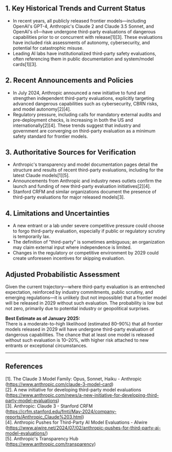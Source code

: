 ## 1. Key Historical Trends and Current Status

- In recent years, all publicly released frontier models—including OpenAI's GPT-4, Anthropic's Claude 2 and Claude 3.5 Sonnet, and OpenAI's o1—have undergone third-party evaluations of dangerous capabilities prior to or concurrent with release[1][3]. These evaluations have included risk assessments of autonomy, cybersecurity, and potential for catastrophic misuse.
- Leading AI labs have institutionalized third-party safety evaluations, often referencing them in public documentation and system/model cards[1][3].

## 2. Recent Announcements and Policies

- In July 2024, Anthropic announced a new initiative to fund and strengthen independent third-party evaluations, explicitly targeting advanced dangerous capabilities such as cybersecurity, CBRN risks, and model autonomy[2][4].
- Regulatory pressure, including calls for mandatory external audits and pre-deployment checks, is increasing in both the US and internationally[2][4]. These trends suggest that industry and government are converging on third-party evaluation as a minimum safety standard for frontier models.

## 3. Authoritative Sources for Verification

- Anthropic's transparency and model documentation pages detail the structure and results of recent third-party evaluations, including for the latest Claude models[1][5].
- Announcements from Anthropic and industry news outlets confirm the launch and funding of new third-party evaluation initiatives[2][4].
- Stanford CRFM and similar organizations document the presence of third-party evaluations for major released models[3].

## 4. Limitations and Uncertainties

- A new entrant or a lab under severe competitive pressure could choose to forgo third-party evaluation, especially if public or regulatory scrutiny is temporarily lax.
- The definition of "third-party" is sometimes ambiguous; an organization may claim external input where independence is limited.
- Changes in the regulatory or competitive environment by 2029 could create unforeseen incentives for skipping evaluation.

## Adjusted Probabilistic Assessment

Given the current trajectory—where third-party evaluation is an entrenched expectation, reinforced by industry commitments, public scrutiny, and emerging regulations—it is unlikely (but not impossible) that a frontier model will be released in 2029 without such evaluation. The probability is low but not zero, primarily due to potential industry or geopolitical surprises.

**Best Estimate as of January 2025:**  
There is a moderate-to-high likelihood (estimated 80–90%) that all frontier models released in 2029 will have undergone third-party evaluation of dangerous capabilities. The chance that at least one model is released without such evaluation is 10–20%, with higher risk attached to new entrants or exceptional circumstances.

---

## References

[1]. The Claude 3 Model Family: Opus, Sonnet, Haiku - Anthropic (https://www.anthropic.com/claude-3-model-card)  
[2]. A new initiative for developing third-party model evaluations (https://www.anthropic.com/news/a-new-initiative-for-developing-third-party-model-evaluations)  
[3]. Anthropic: Claude 3 - Stanford CRFM (https://crfm.stanford.edu/fmti/May-2024/company-reports/Anthropic_Claude%203.html)  
[4]. Anthropic Pushes for Third-Party AI Model Evaluations - AIwire (https://www.aiwire.net/2024/07/02/anthropic-pushes-for-third-party-ai-model-evaluations/)  
[5]. Anthropic's Transparency Hub (https://www.anthropic.com/transparency)